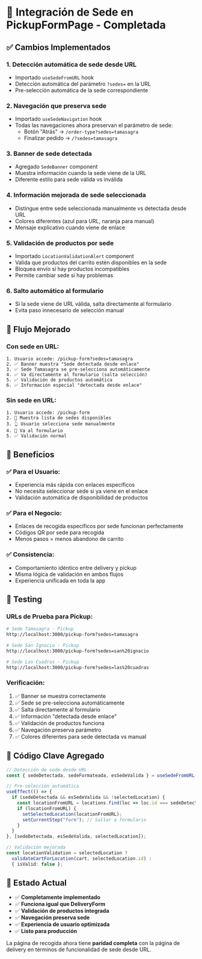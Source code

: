 # 🏪 Integración de Sede en PickupFormPage - Completada

## ✅ Cambios Implementados

### 1. **Detección automática de sede desde URL**
- Importado `useSedeFromURL` hook
- Detección automática del parámetro `?sedes=` en la URL
- Pre-selección automática de la sede correspondiente

### 2. **Navegación que preserva sede**
- Importado `useSedeNavigation` hook
- Todas las navegaciones ahora preservan el parámetro de sede:
  - Botón "Atrás" → `/order-type?sedes=tamasagra`
  - Finalizar pedido → `/?sedes=tamasagra`

### 3. **Banner de sede detectada**
- Agregado `SedeBanner` component
- Muestra información cuando la sede viene de la URL
- Diferente estilo para sede válida vs inválida

### 4. **Información mejorada de sede seleccionada**
- Distingue entre sede seleccionada manualmente vs detectada desde URL
- Colores diferentes (azul para URL, naranja para manual)
- Mensaje explicativo cuando viene de enlace

### 5. **Validación de productos por sede**
- Importado `LocationValidationAlert` component
- Valida que productos del carrito estén disponibles en la sede
- Bloquea envío si hay productos incompatibles
- Permite cambiar sede si hay problemas

### 6. **Salto automático al formulario**
- Si la sede viene de URL válida, salta directamente al formulario
- Evita paso innecesario de selección manual

## 🔄 Flujo Mejorado

### Con sede en URL:
```
1. Usuario accede: /pickup-form?sedes=tamasagra
2. ✅ Banner muestra "Sede detectada desde enlace"
3. ✅ Sede Tamasagra se pre-selecciona automáticamente
4. ✅ Va directamente al formulario (salta selección)
5. ✅ Validación de productos automática
6. ✅ Información especial "detectada desde enlace"
```

### Sin sede en URL:
```
1. Usuario accede: /pickup-form
2. 📍 Muestra lista de sedes disponibles
3. 👆 Usuario selecciona sede manualmente
4. 📝 Va al formulario
5. ✅ Validación normal
```

## 🎯 Beneficios

### ✅ **Para el Usuario:**
- Experiencia más rápida con enlaces específicos
- No necesita seleccionar sede si ya viene en el enlace
- Validación automática de disponibilidad de productos

### ✅ **Para el Negocio:**
- Enlaces de recogida específicos por sede funcionan perfectamente
- Códigos QR por sede para recogida
- Menos pasos = menos abandono de carrito

### ✅ **Consistencia:**
- Comportamiento idéntico entre delivery y pickup
- Misma lógica de validación en ambos flujos
- Experiencia unificada en toda la app

## 🧪 Testing

### URLs de Prueba para Pickup:
```bash
# Sede Tamasagra - Pickup
http://localhost:3000/pickup-form?sedes=tamasagra

# Sede San Ignacio - Pickup  
http://localhost:3000/pickup-form?sedes=san%20ignacio

# Sede Las Cuadras - Pickup
http://localhost:3000/pickup-form?sedes=las%20cuadras
```

### Verificación:
1. ✅ Banner se muestra correctamente
2. ✅ Sede se pre-selecciona automáticamente
3. ✅ Salta directamente al formulario
4. ✅ Información "detectada desde enlace"
5. ✅ Validación de productos funciona
6. ✅ Navegación preserva parámetro
7. ✅ Colores diferentes para sede detectada vs manual

## 📝 Código Clave Agregado

```typescript
// Detección de sede desde URL
const { sedeDetectada, sedeFormateada, esSedeValida } = useSedeFromURL();

// Pre-selección automática
useEffect(() => {
  if (sedeDetectada && esSedeValida && !selectedLocation) {
    const locationFromURL = locations.find(loc => loc.id === sedeDetectada);
    if (locationFromURL) {
      setSelectedLocation(locationFromURL);
      setCurrentStep("form"); // Saltar a formulario
    }
  }
}, [sedeDetectada, esSedeValida, selectedLocation]);

// Validación mejorada
const locationValidation = selectedLocation ? 
  validateCartForLocation(cart, selectedLocation.id) : 
  { isValid: false };
```

## 🚀 Estado Actual
- ✅ **Completamente implementado**
- ✅ **Funciona igual que DeliveryForm**
- ✅ **Validación de productos integrada**
- ✅ **Navegación preserva sede**
- ✅ **Experiencia de usuario optimizada**
- ✅ **Listo para producción**

La página de recogida ahora tiene **paridad completa** con la página de delivery en términos de funcionalidad de sede desde URL.